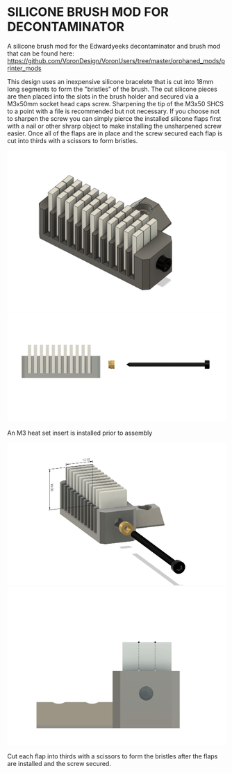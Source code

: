 # SILICONE BRUSH MOD FOR DECONTAMINATOR

A silicone brush mod for the Edwardyeeks decontaminator and brush mod that can be found here: https://github.com/VoronDesign/VoronUsers/tree/master/orphaned_mods/printer_mods

This design uses an inexpensive silicone bracelete that is cut into 18mm long segments to form the "bristles" of the brush. The cut silicone pieces are then placed into the slots in the brush holder and secured via a M3x50mm socket head caps screw. Sharpening the tip of the M3x50 SHCS to a point with a file is recommended but not necessary. If you choose not to sharpen the screw you can simply pierce the installed silicone flaps first with a nail or other shrarp object to make installing the unsharpened screw easier. Once all of the flaps are in place and the screw secured each flap is cut into thirds with a scissors to form bristles. 

<img src="./Images/brush iso.png" width=600>

<img src="./Images/brush side.png" width=600>

An M3 heat set insert is installed prior to assembly 

<img src="./Images/brush dims.png" width=600>

<img src="./Images/brush right.png" width=600>

Cut each flap into thirds with a scissors to form the bristles after the flaps are installed and the screw secured. 
